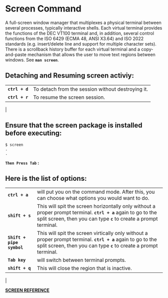 
# Screen Command

A full-screen window manager that multiplexes a physical terminal between several processes, typically interactive shells. Each virtual terminal provides the functions of the DEC VT100 terminal and, in addition, several control functions from the ISO 6429 (ECMA 48, ANSI X3.64) and ISO 2022 standards (e.g. insert/delete line and support for multiple character sets). There is a scrollback history buffer for each virtual terminal and a copy-and-paste mechanism that allows the user to move text regions between windows. See **`man screen`**.

## Detaching and Resuming screen activiy:
| | |
---| ---|
|**`ctrl + d`**| To detach from the session without destroying it.|
|**`ctrl + r`** | To resume the screen session.
|

## Ensure that the screen package is installed before executing:
```
$ screen
.
.
```

**`Then Press Tab` :**


## Here is the list of options:
| | |
---| ---|
|**`ctrl + a`**| will put you on the command mode. After this, you can choose what options you would want to do.|
|**`shift + s`**| This will spit the screen horizontally only without a proper prompt terminal. **`ctrl + a`** again to go to the split screen, then you can type **`c`** to create a prompt terminal.|
|**`Shift + pipe symbol`**| This will spit the screen virtically only without a proper prompt terminal. **`ctrl + a`** again to go to the split screen, then you can type **`c`** to create a prompt terminal.|
|**`Tab key`**| will switch between terminal prompts.|
|**`shift + q`**| This will close the region that is inactive.
|



[**SCREEN REFERENCE**](https://manpages.org/screen)